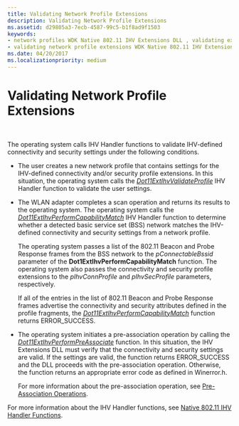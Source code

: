 ```yaml
---
title: Validating Network Profile Extensions
description: Validating Network Profile Extensions
ms.assetid: d29805a3-7ecb-4587-99c5-b1f8ad9f1503
keywords:
- network profiles WDK Native 802.11 IHV Extensions DLL , validating extensions
- validating network profile extensions WDK Native 802.11 IHV Extensions DLL
ms.date: 04/20/2017
ms.localizationpriority: medium
---
```


# Validating Network Profile Extensions




 

The operating system calls IHV Handler functions to validate IHV-defined connectivity and security settings under the following conditions.

-   The user creates a new network profile that contains settings for the IHV-defined connectivity and/or security profile extensions. In this situation, the operating system calls the [*Dot11ExtIhvValidateProfile*](/windows-hardware/drivers/ddi/wlanihv/nc-wlanihv-dot11extihv_validate_profile) IHV Handler function to validate the user settings.

-   The WLAN adapter completes a scan operation and returns its results to the operating system. The operating system calls the [*Dot11ExtIhvPerformCapabilityMatch*](/windows-hardware/drivers/ddi/wlanihv/nc-wlanihv-dot11extihv_perform_capability_match) IHV Handler function to determine whether a detected basic service set (BSS) network matches the IHV-defined connectivity and security settings from a network profile.

    The operating system passes a list of the 802.11 Beacon and Probe Response frames from the BSS network to the *pConnectableBssid* parameter of the **Dot1ExtIhvPerformCapabilityMatch** function. The operating system also passes the connectivity and security profile extensions to the *pIhvConnProfile* and *pIhvSecProfile* parameters, respectively.

    If all of the entries in the list of 802.11 Beacon and Probe Response frames advertise the connectivity and security attributes defined in the profile fragments, the [*Dot11ExtIhvPerformCapabilityMatch*](/windows-hardware/drivers/ddi/wlanihv/nc-wlanihv-dot11extihv_perform_capability_match) function returns ERROR\_SUCCESS.

-   The operating system initiates a pre-association operation by calling the [*Dot11ExtIhvPerformPreAssociate*](/windows-hardware/drivers/ddi/wlanihv/nc-wlanihv-dot11extihv_perform_pre_associate) function. In this situation, the IHV Extensions DLL must verify that the connectivity and security settings are valid. If the settings are valid, the function returns ERROR\_SUCCESS and the DLL proceeds with the pre-association operation. Otherwise, the function returns an appropriate error code as defined in Winerror.h.

    For more information about the pre-association operation, see [Pre-Association Operations](pre-association-operations.md).

For more information about the IHV Handler functions, see [Native 802.11 IHV Handler Functions](./native-802-11-ihv-handler-functions.md).

 

 